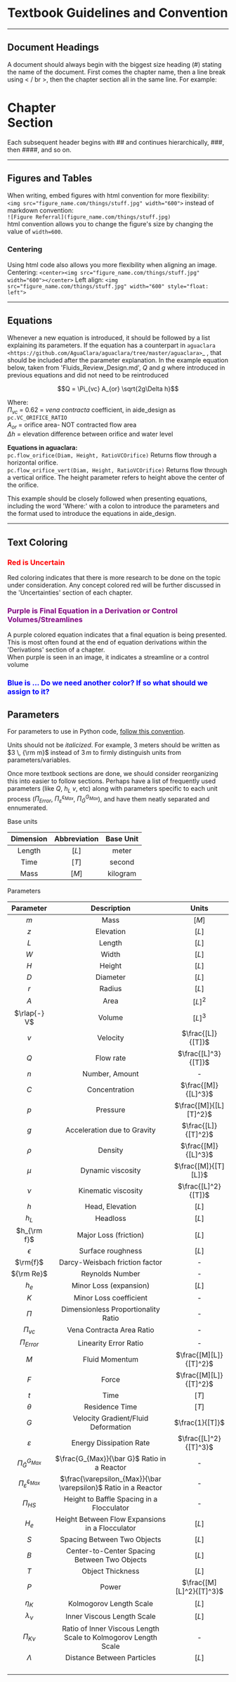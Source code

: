 # Textbook Guidelines and Convention

***
## Document Headings
A document should always begin with the biggest size heading (#) stating the name of the document. First comes the chapter name, then a line break using < / br >, then the chapter section all in the same line. For example:
# Chapter <br> Section
Each subsequent header begins with ## and continues hierarchically, ###, then ####, and so on.
***

## Figures and Tables
When writing, embed figures with html convention for more flexibility:  
`<img src="figure_name.com/things/stuff.jpg" width="600">` instead of markdown convention:  
`![Figure Referral](figure_name.com/things/stuff.jpg)`  
html convention allows you to change the figure's size by changing the value of `width=600`.
### Centering
Using html code also allows you more flexibility when aligning an image.  
Centering:
`<center><img src="figure_name.com/things/stuff.jpg" width="600"></center>`
Left align: `<img src="figure_name.com/things/stuff.jpg" width="600" style="float: left">`  
***


## Equations
Whenever a new equation is introduced, it should be followed by a list explaining its parameters. If the equation has a counterpart in `aguaclara <https://github.com/AguaClara/aguaclara/tree/master/aguaclara>`_ , that should be included after the parameter explanation. In the example equation below, taken from 'Fluids_Review_Design.md', $Q$ and $g$ where introduced in previous equations and did not need to be reintroduced

$$Q = \Pi_{vc} A_{or} \sqrt{2g\Delta h}$$

Where:  
$\Pi_{vc}$ = 0.62 = *vena contracta* coefficient, in aide_design as `pc.VC_ORIFICE_RATIO`  
$A_{or}$ = orifice area- NOT contracted flow area  
$\Delta h$ = elevation difference between orifice and water level

**Equations in aguaclara:**  
`pc.flow_orifice(Diam, Height, RatioVCOrifice)` Returns flow through a horizontal orifice.  
`pc.flow_orifice_vert(Diam, Height, RatioVCOrifice)` Returns flow through a vertical orifice. The height parameter refers to height above the center of the orifice.

This example should be closely followed when presenting equations, including the word 'Where:' with a colon to introduce the parameters and the format used to introduce the equations in aide_design.
***

## Text Coloring
### <font color="red">Red is Uncertain</font>
Red coloring indicates that there is more research to be done on the topic under consideration. Any concept colored red will be further discussed in the 'Uncertainties' section of each chapter.

### <font color="purple">Purple is Final Equation in a Derivation or Control Volumes/Streamlines</font>
A purple colored equation indicates that a final equation is being presented. This is most often found at the end of equation derivations within the 'Derivations' section of a chapter.  
When purple is seen in an image, it indicates a streamline or a control volume

### <font color="blue">Blue is ... Do we need another color? If so what should we assign to it? </font>


## Parameters
For parameters to use in Python code, [follow this convention](https://github.com/AguaClara/aide_design/wiki/Variable-Naming "aide naming convention page").

Units should not be _italicized_. For example, 3 meters should be written as $3 \, {\rm m}$ instead of $3 \, m$ to firmly distinguish units from parameters/variables.

Once more textbook sections are done, we should consider reorganizing this into easier to follow sections. Perhaps have a list of frequently used parameters (like $Q$, $h_L$ $v$, etc) along with parameters specific to each unit process ($\Pi_{Error}$, $\Pi_{\bar \varepsilon}^{\varepsilon_{Max}}$, $\Pi_{\bar G}^{G_{Max}}$), and have them neatly separated and ennumerated.

Base units

| Dimension | Abbreviation | Base Unit |
|:---------:|:------------:|:---------:|
|  Length   |    $[L]$     |   meter   |
|   Time    |    $[T]$     |  second   |
|   Mass    |    $[M]$     | kilogram  |

Parameters

|                  Parameter                   |                           Description                           |          Units           |
|:--------------------------------------------:|:---------------------------------------------------------------:|:------------------------:|
|                     $m$                      |                              Mass                               |          $[M]$           |
|                     $z$                      |                            Elevation                            |          $[L]$           |
|                     $L$                      |                             Length                              |          $[L]$           |
|                     $W$                      |                              Width                              |          $[L]$           |
|                     $H$                      |                             Height                              |          $[L]$           |
|                     $D$                      |                            Diameter                             |          $[L]$           |
|                     $r$                      |                             Radius                              |          $[L]$           |
|                     $A$                      |                              Area                               |         $[L]^2$          |
|                 $\rlap{-} V$                 |                             Volume                              |         $[L]^3$          |
|                     $v$                      |                            Velocity                             |    $\frac{[L]}{[T]}$     |
|                     $Q$                      |                            Flow rate                            |   $\frac{[L]^3}{[T]}$    |
|                     $n$                      |                         Number, Amount                          |            -             |
|                     $C$                      |                          Concentration                          |   $\frac{[M]}{[L]^3}$    |
|                     $p$                      |                            Pressure                             |  $\frac{[M]}{[L][T]^2}$  |
|                     $g$                      |                   Acceleration due to Gravity                   |   $\frac{[L]}{[T]^2}$    |
|                    $\rho$                    |                             Density                             |   $\frac{[M]}{[L]^3}$    |
|                    $\mu$                     |                        Dynamic viscosity                        |   $\frac{[M]}{[T][L]}$   |
|                    $\nu$                     |                       Kinematic viscosity                       |   $\frac{[L]^2}{[T]}$    |
|                     $h$                      |                         Head, Elevation                         |          $[L]$           |
|                    $h_L$                     |                            Headloss                             |          $[L]$           |
|                 $h_{\rm f}$                  |                      Major Loss (friction)                      |          $[L]$           |
|                  $\epsilon$                  |                        Surface roughness                        |          $[L]$           |
|                   $\rm{f}$                   |                 Darcy-Weisbach friction factor                  |            -             |
|                  ${\rm Re}$                  |                         Reynolds Number                         |            -             |
|                    $h_e$                     |                     Minor Loss (expansion)                      |          $[L]$           |
|                     $K$                      |                     Minor Loss coefficient                      |            -             |
|                    $\Pi$                     |               Dimensionless Proportionality Ratio               |            -             |
|                  $\Pi_{vc}$                  |                    Vena Contracta Area Ratio                    |            -             |
|                $\Pi_{Error}$                 |                      Linearity Error Ratio                      |            -             |
|                     $M$                      |                         Fluid Momentum                          |  $\frac{[M][L]}{[T]^2}$  |
|                     $F$                      |                              Force                              |  $\frac{[M][L]}{[T]^2}$  |
|                     $t$                      |                              Time                               |          $[T]$           |
|                   $\theta$                   |                         Residence Time                          |          $[T]$           |
|                     $G$                      |               Velocity Gradient/Fluid Deformation               |     $\frac{1}{[T]}$      |
|                $\varepsilon$                 |                     Energy Dissipation Rate                     |  $\frac{[L]^2}{[T]^3}$   |
|           $\Pi_{\bar G}^{G_{Max}}$           |           $\frac{G_{Max}}{\bar G}$ Ratio in a Reactor           |            -             |
| $\Pi_{\bar \varepsilon}^{\varepsilon_{Max}}$ | $\frac{\varepsilon_{Max}}{\bar \varepsilon}$ Ratio in a Reactor |            -             |
|                  $\Pi_{HS}$                  |            Height to Baffle Spacing in a Flocculator            |            -             |
|                    $H_e$                     |         Height Between Flow Expansions in a Flocculator         |          $[L]$           |
|                     $S$                      |                   Spacing Between Two Objects                   |          $[L]$           |
|                     $B$                      |          Center-to-Center Spacing Between Two Objects           |          $[L]$           |
|                     $T$                      |                        Object Thickness                         |          $[L]$           |
|                     $P$                      |                              Power                              | $\frac{[M][L]^2}{[T]^3}$ |
|                   $\eta_K$                   |                     Kolmogorov Length Scale                     |          $[L]$           |
|                $\lambda_\nu$                 |                   Inner Viscous Length Scale                    |          $[L]$           |
|                 $\Pi_{K\nu}$                 | Ratio of Inner Viscous Length Scale to Kolmogorov Length Scale  |            -             |
|                  $\Lambda$                   |                   Distance Between Particles                    |          $[L]$           |
|                                              |                                                                 |                          |
|                                              |                                                                 |                          |
|                                              |                                                                 |                          |
|                                              |                                                                 |                          |
